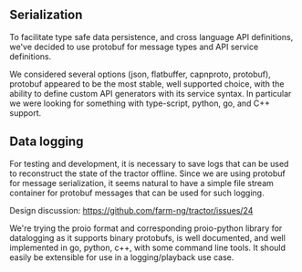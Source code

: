 ## Serialization

To facilitate type safe data persistence, and cross language API
definitions, we've decided to use protobuf for message types and API
service definitions.

We considered several options (json, flatbuffer, capnproto, protobuf),
protobuf appeared to be the most stable, well supported choice, with
the ability to define custom API generators with its service syntax.
In particular we were looking for something with type-script, python,
go, and C++ support.


## Data logging
For testing and development, it is necessary to save logs that can be
used to reconstruct the state of the tractor offline.  Since we are
using protobuf for message serialization, it seems natural to have a
simple file stream container for protobuf messages that can be used
for such logging.

Design discussion: https://github.com/farm-ng/tractor/issues/24

We're trying the proio format and corresponding proio-python library
for datalogging as it supports binary protobufs, is well documented,
and well implemented in go, python, c++, with some command line tools.
It should easily be extensible for use in a logging/playback use case.
